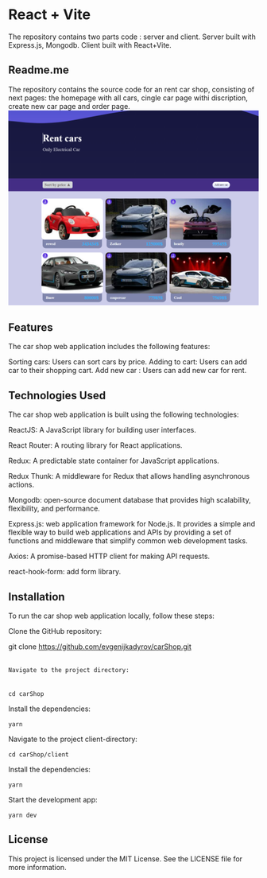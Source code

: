 # React + Vite
The repository contains two parts code : server and client.
Server built with Express.js, Mongodb.
Client built with React+Vite.
## Readme.me
The repository contains the source code for an rent car shop, consisting of next pages: the homepage with all cars, cingle car page withi discription, create new car page and order page.
![Car Shop Logo](./client/src/assets/Screenshot_1.png)

## Features
The car shop web application includes the following features:

Sorting cars: Users can sort cars by price.
Adding to cart: Users can add car to their shopping cart.
Add new car : Users can add new car for rent.

## Technologies Used
The car shop web application is built using the following technologies:

ReactJS: A JavaScript library for building user interfaces.
<p>React Router: A routing library for React applications.</p>
<p>Redux: A predictable state container for JavaScript applications.</p>
<p>Redux Thunk: A middleware for Redux that allows handling asynchronous actions.</p>
<p>Mongodb:  open-source document database that provides high scalability, flexibility, and performance.</p>
<p>Express.js:  web application framework for Node.js. It provides a simple and flexible way to build web applications and APIs by providing a set of functions and middleware that simplify common web development tasks.</p>
<p>Axios: A promise-based HTTP client for making API requests.</p>
<p>react-hook-form: add form library.</p>

## Installation
To run the car shop web application locally, follow these steps:

Clone the GitHub repository:


git clone https://github.com/evgenijkadyrov/carShop.git
```

Navigate to the project directory:


cd carShop
```

Install the dependencies:

```
yarn
```

Navigate to the project client-directory:
```
cd carShop/client
```
Install the dependencies:
```
yarn
```
Start the development app:

```
yarn dev
```


## License
This project is licensed under the MIT License. See the LICENSE file for more information.


